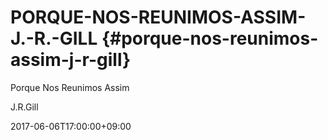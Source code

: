 # PORQUE-NOS-REUNIMOS-ASSIM-J.-R.-GILL {#porque-nos-reunimos-assim-j-r-gill}

Porque Nos Reunimos Assim

J.R.Gill

2017-06-06T17:00:00+09:00